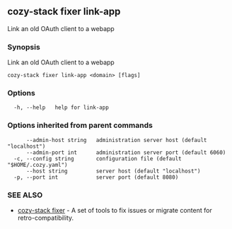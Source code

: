 ## cozy-stack fixer link-app

Link an old OAuth client to a webapp

### Synopsis

Link an old OAuth client to a webapp

```
cozy-stack fixer link-app <domain> [flags]
```

### Options

```
  -h, --help   help for link-app
```

### Options inherited from parent commands

```
      --admin-host string   administration server host (default "localhost")
      --admin-port int      administration server port (default 6060)
  -c, --config string       configuration file (default "$HOME/.cozy.yaml")
      --host string         server host (default "localhost")
  -p, --port int            server port (default 8080)
```

### SEE ALSO

* [cozy-stack fixer](cozy-stack_fixer.md)	 - A set of tools to fix issues or migrate content for retro-compatibility.


